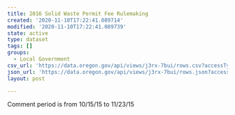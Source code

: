 ```yaml
---
title: 2016 Solid Waste Permit Fee Rulemaking
created: '2020-11-10T17:22:41.089714'
modified: '2020-11-10T17:22:41.089739'
state: active
type: dataset
tags: []
groups:
  - Local Government
csv_url: 'https://data.oregon.gov/api/views/j3rx-7bui/rows.csv?accessType=DOWNLOAD'
json_url: 'https://data.oregon.gov/api/views/j3rx-7bui/rows.json?accessType=DOWNLOAD'
layout: post

---
```

Comment period is from 10/15/15 to 11/23/15
